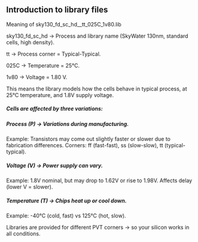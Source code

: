 ## Introduction to library files
Meaning of sky130_fd_sc_hd__tt_025C_1v80.lib

sky130_fd_sc_hd → Process and library name (SkyWater 130nm, standard cells, high density).

tt → Process corner = Typical-Typical.

025C → Temperature = 25°C.

1v80 → Voltage = 1.80 V.

This means the library models how the cells behave in typical process, at 25°C temperature, and 1.8V supply voltage.

##### Cells are affected by three variations:

##### Process (P) → Variations during manufacturing.

Example: Transistors may come out slightly faster or slower due to fabrication differences.
Corners: ff (fast-fast), ss (slow-slow), tt (typical-typical).

##### Voltage (V) → Power supply can vary.

Example: 1.8V nominal, but may drop to 1.62V or rise to 1.98V.
Affects delay (lower V = slower).

##### Temperature (T) → Chips heat up or cool down.

Example: -40°C (cold, fast) vs 125°C (hot, slow).

Libraries are provided for different PVT corners → so your silicon works in all conditions.
